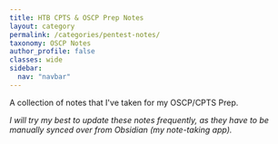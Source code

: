 ```yaml
---
title: HTB CPTS & OSCP Prep Notes
layout: category
permalink: /categories/pentest-notes/
taxonomy: OSCP Notes
author_profile: false
classes: wide
sidebar:
  nav: "navbar"
---
```


A collection of notes that I've taken for my OSCP/CPTS Prep. 

*I will try my best to update these notes frequently, as they have to be manually synced over from Obsidian (my note-taking app).*
